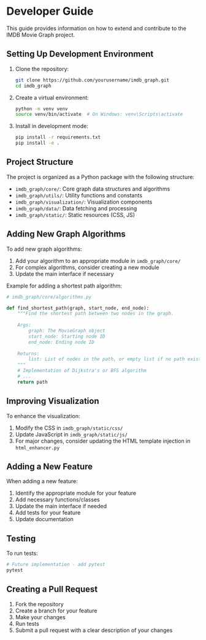 # Developer Guide

This guide provides information on how to extend and contribute to the IMDB Movie Graph project.

## Setting Up Development Environment

1. Clone the repository:
   ```bash
   git clone https://github.com/yourusername/imdb_graph.git
   cd imdb_graph
   ```

2. Create a virtual environment:
   ```bash
   python -m venv venv
   source venv/bin/activate  # On Windows: venv\Scripts\activate
   ```

3. Install in development mode:
   ```bash
   pip install -r requirements.txt
   pip install -e .
   ```

## Project Structure

The project is organized as a Python package with the following structure:

- `imdb_graph/core/`: Core graph data structures and algorithms
- `imdb_graph/utils/`: Utility functions and constants
- `imdb_graph/visualization/`: Visualization components
- `imdb_graph/data/`: Data fetching and processing
- `imdb_graph/static/`: Static resources (CSS, JS)

## Adding New Graph Algorithms

To add new graph algorithms:

1. Add your algorithm to an appropriate module in `imdb_graph/core/`
2. For complex algorithms, consider creating a new module
3. Update the main interface if necessary

Example for adding a shortest path algorithm:

```python
# imdb_graph/core/algorithms.py

def find_shortest_path(graph, start_node, end_node):
    """Find the shortest path between two nodes in the graph.
    
    Args:
        graph: The MovieGraph object
        start_node: Starting node ID
        end_node: Ending node ID
        
    Returns:
        list: List of nodes in the path, or empty list if no path exists
    """
    # Implementation of Dijkstra's or BFS algorithm
    # ...
    return path
```

## Improving Visualization

To enhance the visualization:

1. Modify the CSS in `imdb_graph/static/css/`
2. Update JavaScript in `imdb_graph/static/js/`
3. For major changes, consider updating the HTML template injection in `html_enhancer.py`

## Adding a New Feature

When adding a new feature:

1. Identify the appropriate module for your feature
2. Add necessary functions/classes
3. Update the main interface if needed
4. Add tests for your feature
5. Update documentation

## Testing

To run tests:

```bash
# Future implementation - add pytest
pytest
```

## Creating a Pull Request

1. Fork the repository
2. Create a branch for your feature
3. Make your changes
4. Run tests
5. Submit a pull request with a clear description of your changes
